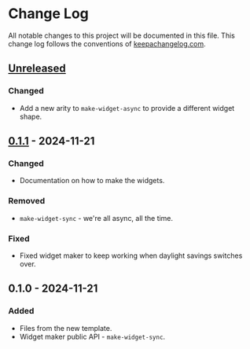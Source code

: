 # Change Log
All notable changes to this project will be documented in this file. This change log follows the conventions of [keepachangelog.com](http://keepachangelog.com/).

## [Unreleased]
### Changed
- Add a new arity to `make-widget-async` to provide a different widget shape.

## [0.1.1] - 2024-11-21
### Changed
- Documentation on how to make the widgets.

### Removed
- `make-widget-sync` - we're all async, all the time.

### Fixed
- Fixed widget maker to keep working when daylight savings switches over.

## 0.1.0 - 2024-11-21
### Added
- Files from the new template.
- Widget maker public API - `make-widget-sync`.

[Unreleased]: https://sourcehost.site/your-name/back/compare/0.1.1...HEAD
[0.1.1]: https://sourcehost.site/your-name/back/compare/0.1.0...0.1.1
